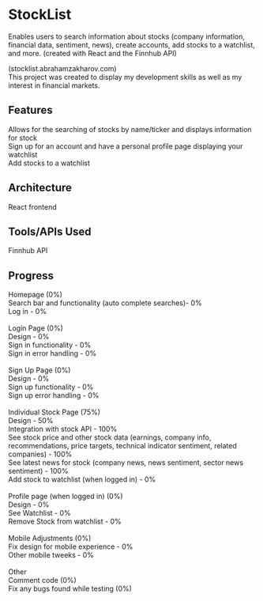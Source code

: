 # StockList
Enables users to search information about stocks (company information, financial data, sentiment, news), create accounts, add stocks to a watchlist, and more. (created with React and the Finnhub API)

(stocklist.abrahamzakharov.com)\
This project was created to display my development skills as well as my interest in financial markets.

## Features

Allows for the searching of stocks by name/ticker and displays information for stock \
Sign up for an account and have a personal profile page displaying your watchlist \
Add stocks to a watchlist

## Architecture

React frontend

## Tools/APIs Used

Finnhub API

## Progress
Homepage (0%)\
Search bar  and functionality (auto complete searches)- 0%\
Log in - 0%\
\
Login Page (0%)\
Design - 0%\
Sign in functionality - 0%\
Sign in error handling - 0%\
\
Sign Up Page (0%)\
Design - 0%\
Sign up functionality - 0%\
Sign up error handling - 0%\
\
Individual Stock Page (75%)\
Design - 50%\
Integration with stock API - 100%\
See stock price and other stock data (earnings, company info, recommendations, price targets, technical indicator sentiment, related companies) - 100%\
See latest news for stock (company news, news sentiment, sector news sentiment) - 100%\
Add stock to watchlist (when logged in) - 0%\
\
Profile page (when logged in) (0%)\
Design - 0%\
See Watchlist - 0%\
Remove Stock from watchlist - 0%\
\
Mobile Adjustments (0%)\
Fix design for mobile experience - 0%\
Other mobile tweeks - 0%\
\
Other\
Comment code (0%)\
Fix any bugs found while testing (0%)

